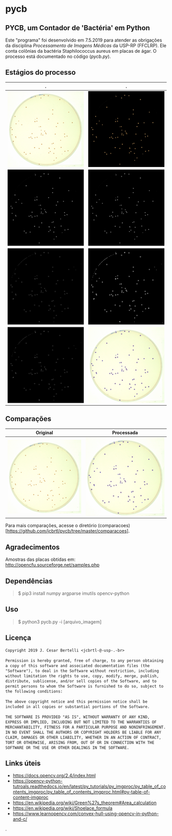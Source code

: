 # pycb
## PYCB, um Contador de 'Bactéria' em Python
Este "programa" foi desenvolvido em 7.5.2019 para atender as obrigações da disciplina *Processamento de Imagens Médicas* da USP-RP (FFCLRP). Ele conta colônias da bactéria Staphilococcus aureus em placas de ágar. O processo está documentado no código (*pycb.py*).

## Estágios do processo

.                                               |  .
:----------------------------------------------:|:------------------------------------------------:
<img src="/estagios/0-orig.jpg" width="240">    |  <img src="/estagios/1-mask.jpg" width="240">
<img src="/estagios/2-gray.jpg" width="240">    |  <img src="/estagios/3-blur.jpg" width="240">
<img src="/estagios/4-edge.jpg" width="240">    |  <img src="/estagios/5-dilate.jpg" width="240">
<img src="/estagios/6-erode.jpg" width="240">    |  <img src="/estagios/7-contours.jpg" width="240">

## Comparações

Original                                        |  Processada
:----------------------------------------------:|:------------------------------------------------:
<img src="/comparacoes/q120404-01.jpg" width="480">    |  <img src="/comparacoes/q120404-01.jpg-out.jpg" width="480">

Para mais comparações, acesse o diretório (comparacoes)[https://github.com/jcbrtl/pycb/tree/master/comparacoes].


## Agradecimentos
Amostras das placas obtidas em: http://opencfu.sourceforge.net/samples.php

## Dependências
> $ pip3 install numpy argparse imutils opencv-python

## Uso
> $ python3 pycb.py -i [arquivo_imagem]

## Licença
```
Copyright 2019 J. Cesar Bertelli <jcbrtl-@-usp-.-br>

Permission is hereby granted, free of charge, to any person obtaining a copy of this software and associated documentation files (the "Software"), to deal in the Software without restriction, including without limitation the rights to use, copy, modify, merge, publish, distribute, sublicense, and/or sell copies of the Software, and to permit persons to whom the Software is furnished to do so, subject to the following conditions:

The above copyright notice and this permission notice shall be included in all copies or substantial portions of the Software.

THE SOFTWARE IS PROVIDED "AS IS", WITHOUT WARRANTY OF ANY KIND, EXPRESS OR IMPLIED, INCLUDING BUT NOT LIMITED TO THE WARRANTIES OF MERCHANTABILITY, FITNESS FOR A PARTICULAR PURPOSE AND NONINFRINGEMENT. IN NO EVENT SHALL THE AUTHORS OR COPYRIGHT HOLDERS BE LIABLE FOR ANY CLAIM, DAMAGES OR OTHER LIABILITY, WHETHER IN AN ACTION OF CONTRACT, TORT OR OTHERWISE, ARISING FROM, OUT OF OR IN CONNECTION WITH THE SOFTWARE OR THE USE OR OTHER DEALINGS IN THE SOFTWARE.
````

## Links úteis
- https://docs.opencv.org/2.4/index.html
- https://opencv-python-tutroals.readthedocs.io/en/latest/py_tutorials/py_imgproc/py_table_of_contents_imgproc/py_table_of_contents_imgproc.html#py-table-of-content-imgproc
- https://en.wikipedia.org/wiki/Green%27s_theorem#Area_calculation
- https://en.wikipedia.org/wiki/Shoelace_formula
- https://www.learnopencv.com/convex-hull-using-opencv-in-python-and-c/

.
